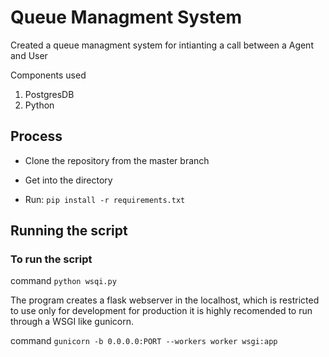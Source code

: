# Queue Managment System

Created a queue managment system for intianting a call between a Agent and User

Components used
1. PostgresDB
2. Python

## Process
* Clone the repository from the master branch

* Get into the directory
* Run:
 `pip install -r requirements.txt`

## Running the script

### To run the script

command `python wsqi.py` 

The program creates a flask webserver in the localhost, which is restricted to use only for development for production it is highly recomended to run through a WSGI like gunicorn.

command `gunicorn -b 0.0.0.0:PORT --workers worker wsgi:app`
